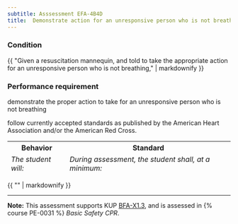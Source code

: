 ```yaml
---
subtitle: Asssessment EFA-4B4D
title:  Demonstrate action for an unresponsive person who is not breathing
---
```




### Condition

{{ "Given a resuscitation mannequin, and told to take the appropriate action for an unresponsive person who is not breathing," | markdownify }}

### Performance requirement 

<table width='100%' class='Guidelines'>
 <thead>
 <tr>
     <th class='thirty'>Behavior</th>
     <th class='seventy'>Standard</th>
 </tr>
 <tr>
     <td><em>The student will:</em></td>
     <td><em>During assessment, the student shall, at a minimum:</em></td>
 </tr>
 </thead>
 <tbody>


<!--rowstart-->

demonstrate the proper action to take for an unresponsive person who is not breathing

<!--cellbreak-->

follow currently accepted standards as published by the American Heart Association and/or the American Red Cross.

<!--rowend-->


 </tbody>
 </table>

{{ "" | markdownify }}


*****

**Note:** This assessment supports KUP [BFA-X1.3]({{site.baseurl}}/tables/613.html#BFA-X1.3), and is assessed in  {% course  PE-0031 %}  *Basic Safety CPR*. 

